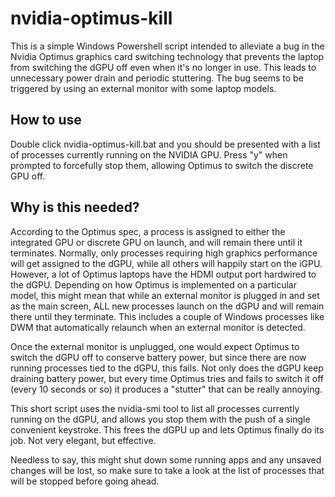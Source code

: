 # nvidia-optimus-kill
This is a simple Windows Powershell script intended to alleviate a bug in the Nvidia Optimus graphics card switching technology that prevents the laptop from switching the dGPU off even when it's no longer in use. This leads to unnecessary power drain and periodic stuttering. The bug seems to be triggered by using an external monitor with some laptop models. 

## How to use
Double click nvidia-optimus-kill.bat and you should be presented with a list of processes currently running on the NVIDIA GPU. Press "y" when prompted to forcefully stop them, allowing Optimus to switch the discrete GPU off.

## Why is this needed?
According to the Optimus spec, a process is assigned to either the integrated GPU or discrete GPU on launch, and will remain there until it terminates. Normally, only processes requiring high graphics performance will get assigned to the dGPU, while all others will happily start on the iGPU. However, a lot of Optimus laptops have the HDMI output port hardwired to the dGPU. Depending on how Optimus is implemented on a particular model, this might mean that while an external monitor is plugged in and set as the main screen, ALL new processes launch on the dGPU and will remain there until they terminate. This includes a couple of Windows processes like DWM that automatically relaunch when an external monitor is detected.

Once the external monitor is unplugged, one would expect Optimus to switch the dGPU off to conserve battery power, but since there are now running processes tied to the dGPU, this fails. Not only does the dGPU keep draining battery power, but every time Optimus tries and fails to switch it off (every 10 seconds or so) it produces a "stutter" that can be really annoying.

This short script uses the nvidia-smi tool to list all processes currently running on the dGPU, and allows you stop them with the push of a single convenient keystroke. This frees the dGPU up and lets Optimus finally do its job. Not very elegant, but effective.

Needless to say, this might shut down some running apps and any unsaved changes will be lost, so make sure to take a look at the list of processes that will be stopped before going ahead.

